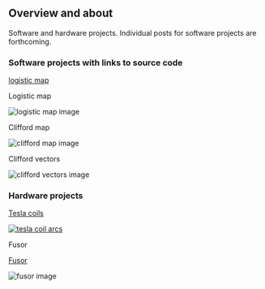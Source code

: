 ## Overview and about

Software and hardware projects. Individual posts for software projects are forthcoming.

### Software projects with links to source code

[logistic map](https://github.com/blbadger/logistic-map)

Logistic map

![logistic map image]({{https://blbadger.github.io}}/Logistic_zoom.png)

Clifford map

![clifford map image]({{https://blbadger.github.io}}clifford_attractor(9,9).png)

Clifford vectors 

![clifford vectors image]({{https://blbadger.github.io}}clifford_attractor_vectors(9,9).png)
 	
### Hardware projects

[Tesla coils](/tesla-coils.md)

[![tesla coil arcs](https://blbadger.github.io/newtesla.jpg)](/tesla-coils.md)

Fusor

[Fusor](/fusor.md)

![fusor image]({{https://blbadger.github.io}}fusor-1-1.png)
